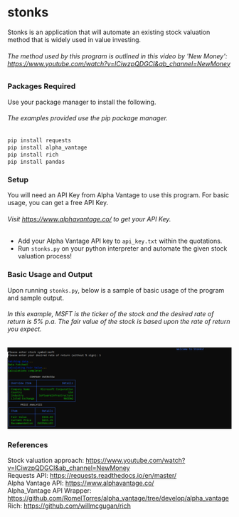 # stonks
Stonks is an application that will automate an existing stock valuation method that is widely used in value investing.
###### The method used by this program is outlined in this video by 'New Money': https://www.youtube.com/watch?v=ICiwzpQDGCI&ab_channel=NewMoney

### Packages Required
Use your package manager to install the following. <br/>
###### The examples provided use the pip package manager.

```
pip install requests
pip install alpha_vantage
pip install rich
pip install pandas
```

### Setup
You will need an API Key from Alpha Vantage to use this program. For basic usage, you can get a free API Key.
###### Visit https://www.alphavantage.co/ to get your API Key.

* Add your Alpha Vantage API key to `api_key.txt` within the quotations.
* Run `stonks.py` on your python interpreter and automate the given stock valuation process!

### Basic Usage and Output
Upon running `stonks.py`, below is a sample of basic usage of the program and sample output. <br/>
###### In this example, MSFT is the ticker of the stock and the desired rate of return is 5% p.a. The fair value of the stock is based upon the rate of return you expect.
![](images/sample_output.png)

### References
Stock valuation approach: https://www.youtube.com/watch?v=ICiwzpQDGCI&ab_channel=NewMoney <br/>
Requests API: https://requests.readthedocs.io/en/master/ <br/>
Alpha Vantage API: https://www.alphavantage.co/ <br/>
Alpha_Vantage API Wrapper: https://github.com/RomelTorres/alpha_vantage/tree/develop/alpha_vantage <br/>
Rich: https://github.com/willmcgugan/rich <br/>

